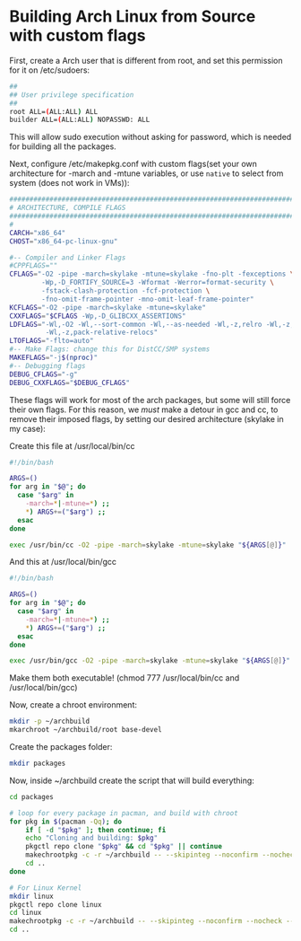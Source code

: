 # Building Arch Linux from Source with custom flags

First, create a Arch user that is different from root, and set this permission for it on /etc/sudoers:

``` bash
##
## User privilege specification
##
root ALL=(ALL:ALL) ALL
builder ALL=(ALL:ALL) NOPASSWD: ALL
```

This will allow sudo execution without asking for password, which is needed for building all the packages.

Next, configure /etc/makepkg.conf with custom flags(set your own architecture for -march and -mtune variables, or use `native` to select from system (does not work in VMs)):

``` bash
#########################################################################
# ARCHITECTURE, COMPILE FLAGS
#########################################################################
#
CARCH="x86_64"
CHOST="x86_64-pc-linux-gnu"

#-- Compiler and Linker Flags
#CPPFLAGS=""
CFLAGS="-O2 -pipe -march=skylake -mtune=skylake -fno-plt -fexceptions \
        -Wp,-D_FORTIFY_SOURCE=3 -Wformat -Werror=format-security \
        -fstack-clash-protection -fcf-protection \
        -fno-omit-frame-pointer -mno-omit-leaf-frame-pointer"
KCFLAGS="-O2 -pipe -march=skylake -mtune=skylake"
CXXFLAGS="$CFLAGS -Wp,-D_GLIBCXX_ASSERTIONS"
LDFLAGS="-Wl,-O2 -Wl,--sort-common -Wl,--as-needed -Wl,-z,relro -Wl,-z,now \
         -Wl,-z,pack-relative-relocs"
LTOFLAGS="-flto=auto"
#-- Make Flags: change this for DistCC/SMP systems
MAKEFLAGS="-j$(nproc)"
#-- Debugging flags
DEBUG_CFLAGS="-g"
DEBUG_CXXFLAGS="$DEBUG_CFLAGS"
```

These flags will work for most of the arch packages, but some will still force their own flags. For this reason, we *must* make a detour in gcc and cc, to remove their imposed flags, by setting our desired architecture (skylake in my case):

Create this file at /usr/local/bin/cc
```bash
#!/bin/bash

ARGS=()
for arg in "$@"; do
  case "$arg" in
    -march=*|-mtune=*) ;;
    *) ARGS+=("$arg") ;;
  esac
done

exec /usr/bin/cc -O2 -pipe -march=skylake -mtune=skylake "${ARGS[@]}"
```

And this at /usr/local/bin/gcc
```bash
#!/bin/bash

ARGS=()
for arg in "$@"; do
  case "$arg" in
    -march=*|-mtune=*) ;;
    *) ARGS+=("$arg") ;;
  esac
done

exec /usr/bin/gcc -O2 -pipe -march=skylake -mtune=skylake "${ARGS[@]}"
```
Make them both executable! (chmod 777 /usr/local/bin/cc and /usr/local/bin/gcc)

Now, create a chroot environment:

``` bash
mkdir -p ~/archbuild
mkarchroot ~/archbuild/root base-devel
```

Create the packages folder:
``` bash
mkdir packages
```

Now, inside ~/archbuild create the script that will build everything:

``` bash
cd packages

# loop for every package in pacman, and build with chroot
for pkg in $(pacman -Qq); do
    if [ -d "$pkg" ]; then continue; fi
    echo "Cloning and building: $pkg"
    pkgctl repo clone "$pkg" && cd "$pkg" || continue
    makechrootpkg -c -r ~/archbuild -- --skipinteg --noconfirm --nocheck --clean --cleanbuild
    cd ..
done

# For Linux Kernel
mkdir linux
pkgctl repo clone linux
cd linux
makechrootpkg -c -r ~/archbuild -- --skipinteg --noconfirm --nocheck --clean --cleanbuild
cd ..
```